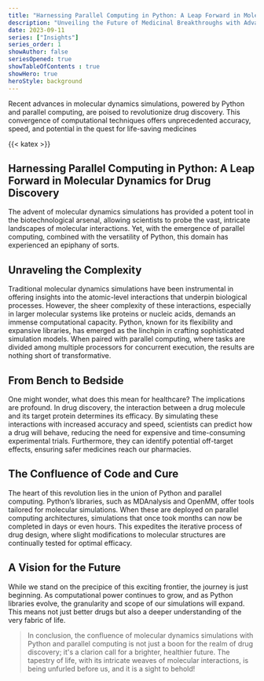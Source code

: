 ```yaml
---
title: "Harnessing Parallel Computing in Python: A Leap Forward in Molecular Dynamics for Drug Discovery"
description: "Unveiling the Future of Medicinal Breakthroughs with Advanced Simulations"
date: 2023-09-11
series: ["Insights"]
series_order: 1
showAuthor: false
seriesOpened: true
showTableOfContents : true
showHero: true
heroStyle: background
---
```


Recent advances in molecular dynamics simulations, powered by Python and parallel computing, are poised to revolutionize drug discovery. This convergence of computational techniques offers unprecedented accuracy, speed, and potential in the quest for life-saving medicines

{{< katex >}}

## Harnessing Parallel Computing in Python: A Leap Forward in Molecular Dynamics for Drug Discovery

The advent of molecular dynamics simulations has provided a potent tool in the biotechnological arsenal, allowing scientists to probe the vast, intricate landscapes of molecular interactions. Yet, with the emergence of parallel computing, combined with the versatility of Python, this domain has experienced an epiphany of sorts.

## Unraveling the Complexity

Traditional molecular dynamics simulations have been instrumental in offering insights into the atomic-level interactions that underpin biological processes. However, the sheer complexity of these interactions, especially in larger molecular systems like proteins or nucleic acids, demands an immense computational capacity. Python, known for its flexibility and expansive libraries, has emerged as the linchpin in crafting sophisticated simulation models. When paired with parallel computing, where tasks are divided among multiple processors for concurrent execution, the results are nothing short of transformative.

## From Bench to Bedside

One might wonder, what does this mean for healthcare? The implications are profound. In drug discovery, the interaction between a drug molecule and its target protein determines its efficacy. By simulating these interactions with increased accuracy and speed, scientists can predict how a drug will behave, reducing the need for expensive and time-consuming experimental trials. Furthermore, they can identify potential off-target effects, ensuring safer medicines reach our pharmacies.

## The Confluence of Code and Cure

The heart of this revolution lies in the union of Python and parallel computing. Python’s libraries, such as MDAnalysis and OpenMM, offer tools tailored for molecular simulations. When these are deployed on parallel computing architectures, simulations that once took months can now be completed in days or even hours. This expedites the iterative process of drug design, where slight modifications to molecular structures are continually tested for optimal efficacy.

## A Vision for the Future

While we stand on the precipice of this exciting frontier, the journey is just beginning. As computational power continues to grow, and as Python libraries evolve, the granularity and scope of our simulations will expand. This means not just better drugs but also a deeper understanding of the very fabric of life.

> In conclusion, the confluence of molecular dynamics simulations with Python and parallel computing is not just a boon for the realm of drug discovery; it's a clarion call for a brighter, healthier future. The tapestry of life, with its intricate weaves of molecular interactions, is being unfurled before us, and it is a sight to behold!






